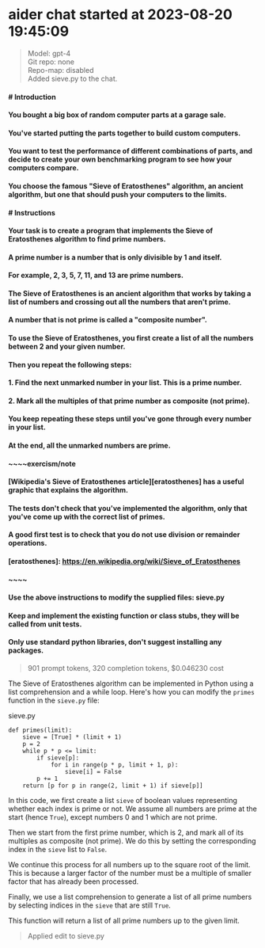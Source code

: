 
# aider chat started at 2023-08-20 19:45:09

> Model: gpt-4  
> Git repo: none  
> Repo-map: disabled  
> Added sieve.py to the chat.  

#### # Introduction  
####   
#### You bought a big box of random computer parts at a garage sale.  
#### You've started putting the parts together to build custom computers.  
####   
#### You want to test the performance of different combinations of parts, and decide to create your own benchmarking program to see how your computers compare.  
#### You choose the famous "Sieve of Eratosthenes" algorithm, an ancient algorithm, but one that should push your computers to the limits.  
#### # Instructions  
####   
#### Your task is to create a program that implements the Sieve of Eratosthenes algorithm to find prime numbers.  
####   
#### A prime number is a number that is only divisible by 1 and itself.  
#### For example, 2, 3, 5, 7, 11, and 13 are prime numbers.  
####   
#### The Sieve of Eratosthenes is an ancient algorithm that works by taking a list of numbers and crossing out all the numbers that aren't prime.  
####   
#### A number that is **not** prime is called a "composite number".  
####   
#### To use the Sieve of Eratosthenes, you first create a list of all the numbers between 2 and your given number.  
#### Then you repeat the following steps:  
####   
#### 1. Find the next unmarked number in your list. This is a prime number.  
#### 2. Mark all the multiples of that prime number as composite (not prime).  
####   
#### You keep repeating these steps until you've gone through every number in your list.  
#### At the end, all the unmarked numbers are prime.  
####   
#### ~~~~exercism/note  
#### [Wikipedia's Sieve of Eratosthenes article][eratosthenes] has a useful graphic that explains the algorithm.  
####   
#### The tests don't check that you've implemented the algorithm, only that you've come up with the correct list of primes.  
#### A good first test is to check that you do not use division or remainder operations.  
####   
#### [eratosthenes]: https://en.wikipedia.org/wiki/Sieve_of_Eratosthenes  
#### ~~~~  
####   
#### ####  
####   
#### Use the above instructions to modify the supplied files: sieve.py  
#### Keep and implement the existing function or class stubs, they will be called from unit tests.  
#### Only use standard python libraries, don't suggest installing any packages.  
> 901 prompt tokens, 320 completion tokens, $0.046230 cost  

The Sieve of Eratosthenes algorithm can be implemented in Python using a list comprehension and a while loop. Here's how you can modify the `primes` function in the `sieve.py` file:

sieve.py
```
def primes(limit):
    sieve = [True] * (limit + 1)
    p = 2
    while p * p <= limit:
        if sieve[p]:
            for i in range(p * p, limit + 1, p):
                sieve[i] = False
        p += 1
    return [p for p in range(2, limit + 1) if sieve[p]]
```

In this code, we first create a list `sieve` of boolean values representing whether each index is prime or not. We assume all numbers are prime at the start (hence `True`), except numbers 0 and 1 which are not prime.

Then we start from the first prime number, which is 2, and mark all of its multiples as composite (not prime). We do this by setting the corresponding index in the `sieve` list to `False`.

We continue this process for all numbers up to the square root of the limit. This is because a larger factor of the number must be a multiple of smaller factor that has already been processed.

Finally, we use a list comprehension to generate a list of all prime numbers by selecting indices in the `sieve` that are still `True`.

This function will return a list of all prime numbers up to the given limit.

> Applied edit to sieve.py  
